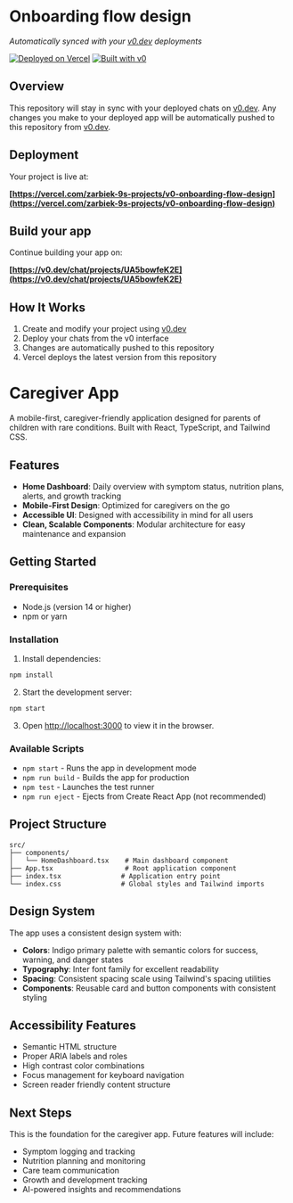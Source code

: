 # Onboarding flow design

*Automatically synced with your [v0.dev](https://v0.dev) deployments*

[![Deployed on Vercel](https://img.shields.io/badge/Deployed%20on-Vercel-black?style=for-the-badge&logo=vercel)](https://vercel.com/zarbiek-9s-projects/v0-onboarding-flow-design)
[![Built with v0](https://img.shields.io/badge/Built%20with-v0.dev-black?style=for-the-badge)](https://v0.dev/chat/projects/UA5bowfeK2E)

## Overview

This repository will stay in sync with your deployed chats on [v0.dev](https://v0.dev).
Any changes you make to your deployed app will be automatically pushed to this repository from [v0.dev](https://v0.dev).

## Deployment

Your project is live at:

**[https://vercel.com/zarbiek-9s-projects/v0-onboarding-flow-design](https://vercel.com/zarbiek-9s-projects/v0-onboarding-flow-design)**

## Build your app

Continue building your app on:

**[https://v0.dev/chat/projects/UA5bowfeK2E](https://v0.dev/chat/projects/UA5bowfeK2E)**

## How It Works

1. Create and modify your project using [v0.dev](https://v0.dev)
2. Deploy your chats from the v0 interface
3. Changes are automatically pushed to this repository
4. Vercel deploys the latest version from this repository
# Caregiver App

A mobile-first, caregiver-friendly application designed for parents of children with rare conditions. Built with React, TypeScript, and Tailwind CSS.

## Features

- **Home Dashboard**: Daily overview with symptom status, nutrition plans, alerts, and growth tracking
- **Mobile-First Design**: Optimized for caregivers on the go
- **Accessible UI**: Designed with accessibility in mind for all users
- **Clean, Scalable Components**: Modular architecture for easy maintenance and expansion

## Getting Started

### Prerequisites

- Node.js (version 14 or higher)
- npm or yarn

### Installation

1. Install dependencies:
```bash
npm install
```

2. Start the development server:
```bash
npm start
```

3. Open [http://localhost:3000](http://localhost:3000) to view it in the browser.

### Available Scripts

- `npm start` - Runs the app in development mode
- `npm run build` - Builds the app for production
- `npm test` - Launches the test runner
- `npm run eject` - Ejects from Create React App (not recommended)

## Project Structure

```
src/
├── components/
│   └── HomeDashboard.tsx    # Main dashboard component
├── App.tsx                  # Root application component
├── index.tsx               # Application entry point
└── index.css               # Global styles and Tailwind imports
```

## Design System

The app uses a consistent design system with:
- **Colors**: Indigo primary palette with semantic colors for success, warning, and danger states
- **Typography**: Inter font family for excellent readability
- **Spacing**: Consistent spacing scale using Tailwind's spacing utilities
- **Components**: Reusable card and button components with consistent styling

## Accessibility Features

- Semantic HTML structure
- Proper ARIA labels and roles
- High contrast color combinations
- Focus management for keyboard navigation
- Screen reader friendly content structure

## Next Steps

This is the foundation for the caregiver app. Future features will include:
- Symptom logging and tracking
- Nutrition planning and monitoring
- Care team communication
- Growth and development tracking
- AI-powered insights and recommendations 